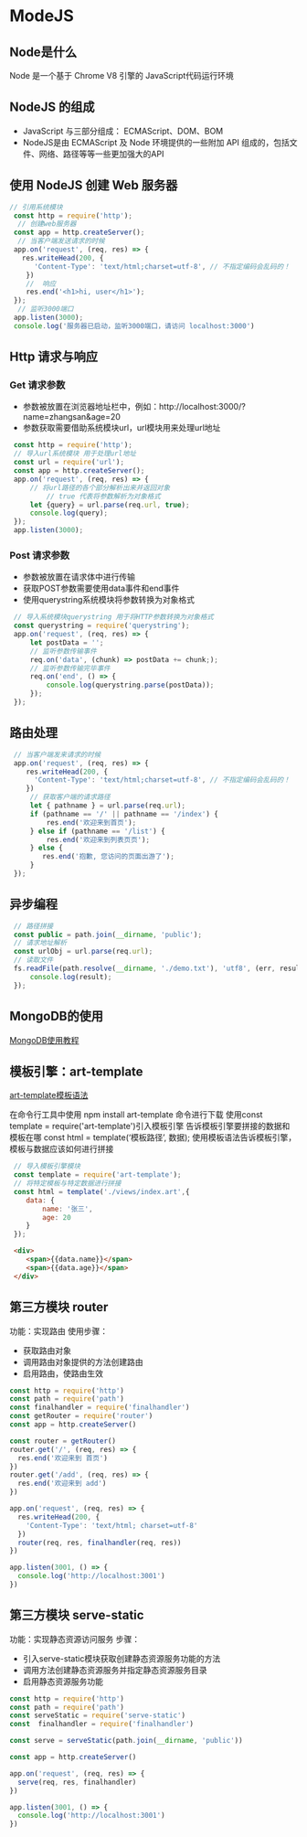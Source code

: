 # ModeJS


## Node是什么
Node 是一个基于 Chrome V8 引擎的 JavaScript代码运行环境

## NodeJS 的组成
+ JavaScript 与三部分组成： ECMAScript、DOM、BOM
+ NodeJS是由 ECMAScript 及 Node 环境提供的一些附加 API 组成的，包括文件、网络、路径等等一些更加强大的API

## 使用 NodeJS 创建 Web 服务器
```js
// 引用系统模块
 const http = require('http');
  // 创建web服务器
 const app = http.createServer();
  // 当客户端发送请求的时候
 app.on('request', (req, res) => {
   res.writeHead(200, {
      'Content-Type': 'text/html;charset=utf-8', // 不指定编码会乱码的！
    })
    //  响应
    res.end('<h1>hi, user</h1>');
 });
  // 监听3000端口
 app.listen(3000);
 console.log('服务器已启动，监听3000端口，请访问 localhost:3000')

```

## Http 请求与响应

### Get 请求参数
+ 参数被放置在浏览器地址栏中，例如：http://localhost:3000/?name=zhangsan&age=20
+ 参数获取需要借助系统模块url，url模块用来处理url地址
```js
 const http = require('http');
 // 导入url系统模块 用于处理url地址
 const url = require('url');
 const app = http.createServer();
 app.on('request', (req, res) => {
     // 将url路径的各个部分解析出来并返回对象
         // true 代表将参数解析为对象格式
     let {query} = url.parse(req.url, true);
     console.log(query);
 });
 app.listen(3000);
```

### Post 请求参数
+ 参数被放置在请求体中进行传输
+ 获取POST参数需要使用data事件和end事件
+ 使用querystring系统模块将参数转换为对象格式
```js
 // 导入系统模块querystring 用于将HTTP参数转换为对象格式
 const querystring = require('querystring');
 app.on('request', (req, res) => {
     let postData = '';
     // 监听参数传输事件
     req.on('data', (chunk) => postData += chunk;);
     // 监听参数传输完毕事件
     req.on('end', () => { 
         console.log(querystring.parse(postData)); 
     }); 
 });
```

## 路由处理
```js
 // 当客户端发来请求的时候
 app.on('request', (req, res) => {
    res.writeHead(200, {
      'Content-Type': 'text/html;charset=utf-8', // 不指定编码会乱码的！
    })
     // 获取客户端的请求路径
     let { pathname } = url.parse(req.url);
     if (pathname == '/' || pathname == '/index') {
         res.end('欢迎来到首页');
     } else if (pathname == '/list') {
         res.end('欢迎来到列表页页');
     } else {
        res.end('抱歉, 您访问的页面出游了');
     }
 });
```

## 异步编程
```js
 // 路径拼接
 const public = path.join(__dirname, 'public');
 // 请求地址解析
 const urlObj = url.parse(req.url);
 // 读取文件
 fs.readFile(path.resolve(__dirname, './demo.txt'), 'utf8', (err, result) => { // 这里如果不写__dirname的话，是相对于控制台的路径，会出问题，最好带上__dirname相对于当前文件路径
     console.log(result);
 });
```

## MongoDB的使用

[MongoDB使用教程](MongoDB使用教程.md)

## 模板引擎：art-template

[art-template模板语法](art-template模板语法.md)

在命令行工具中使用 npm install art-template 命令进行下载
使用const template = require('art-template')引入模板引擎
告诉模板引擎要拼接的数据和模板在哪 const html = template(‘模板路径’, 数据);
使用模板语法告诉模板引擎，模板与数据应该如何进行拼接 
```js
 // 导入模板引擎模块
 const template = require('art-template');
 // 将特定模板与特定数据进行拼接
 const html = template('./views/index.art',{
    data: {
        name: '张三',
        age: 20
    }
 }); 

```
```html
 <div>
    <span>{{data.name}}</span>
    <span>{{data.age}}</span>
 </div>
```

## 第三方模块 router
功能：实现路由
使用步骤：
+ 获取路由对象
+ 调用路由对象提供的方法创建路由
+ 启用路由，使路由生效
```js
const http = require('http')
const path = require('path')
const finalhandler = require('finalhandler')
const getRouter = require('router')
const app = http.createServer()

const router = getRouter()
router.get('/', (req, res) => {
  res.end('欢迎来到 首页')
})
router.get('/add', (req, res) => {
  res.end('欢迎来到 add')
})

app.on('request', (req, res) => {
  res.writeHead(200, {
    'Content-Type': 'text/html; charset=utf-8'
  })
  router(req, res, finalhandler(req, res))
})

app.listen(3001, () => {
  console.log('http://localhost:3001')
})
```

## 第三方模块 serve-static
功能：实现静态资源访问服务
步骤：
+ 引入serve-static模块获取创建静态资源服务功能的方法
+ 调用方法创建静态资源服务并指定静态资源服务目录
+ 启用静态资源服务功能
```js
const http = require('http')
const path = require('path')
const serveStatic = require('serve-static')
const  finalhandler = require('finalhandler')

const serve = serveStatic(path.join(__dirname, 'public'))

const app = http.createServer()

app.on('request', (req, res) => {
  serve(req, res, finalhandler)
})

app.listen(3001, () => {
  console.log('http://localhost:3001')
})
```